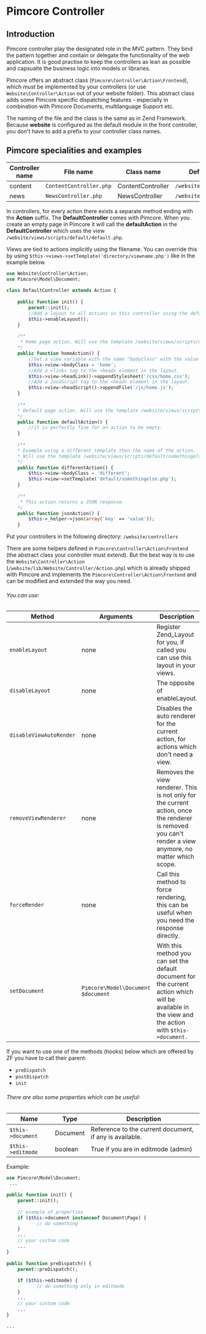 # Pimcore Controller

## Introduction

Pimcore controller play the designated role in the MVC pattern. They bind the pattern together and contain or delegate 
the functionality of the web application. It is good practise to keep the controllers as lean as possible and capsualte
the business logic into models or libraries. 

Pimcore offers an abstract class (```Pimcore\Controller\Action\Frontend```), which must be implemented by your controllers 
(or use ```Website\Controller\Action``` out of your website folder). This abstract class adds some Pimcore specific 
 dispatching features - especially in combination with Pimcore Documents, multilanguage Support etc. 

The naming of the file and the class is the same as in Zend Framework. 
Because **website** is configured as the default module in the front controller, you don't have to add a prefix to your 
controller class names.

## Pimcore specialities and examples

| Controller name | File name                   | Class name        | Default view directory               |
|-----------------|-----------------------------|-------------------|--------------------------------------|
| content         | ```ContentController.php``` | ContentController | ```/website/views/scripts/content``` |
| news            | ```NewsController.php```    | NewsController    | ```/website/views/scripts/news```    |

In controllers, for every action there exists a separate method ending with the **Action** suffix. 
The **DefaultController** comes with Pimcore. When you create an empty page in Pimcore it will call 
the **defaultAction** in the **DefaultController** which uses the view ```/website/views/scripts/default/default.php```. 

Views are tied to actions implicitly using the filename. You can override this by using ```$this->views->setTemplate('directory/viewname.php')```
 like in the example below.

```php
use Website\Controller\Action;
use Pimcore\Model\Document;
 
class DefaultController extends Action {
 
    public function init() {
        parent::init();
        //Add a layout to all actions in this controller using the default layout at website/views/layouts/layout.php
        $this->enableLayout();
    }
     
    /**
     * Home page action. Will use the template /website/views/scripts/default/home.php as view.
    */
    public function homeAction() {
        //Set a view variable with the name "bodyClass" with the value "home"
        $this->view->bodyClass = 'home';
        //Add a <link> tag to the <head> element in the layout.
        $this->view->headLink()->appendStylesheet('/css/home.css');
        //Add a JavaScript tag to the <head> element in the layout.
        $this->view->headScript()->appendFile('/js/home.js');
    }
     
    /**
    * Default page action. Will use the template /website/views/scripts/default/default.php as view.
    */
    public function defaultAction() {
        //it is perfectly fine for an action to be empty.
    }
    
    /**
    * Example using a different template than the name of the action.
    * Will use the template /website/views/scripts/default/somethingelse.php as view.
    */
    public function differentAction() {
        $this->view->bodyClass = 'different';
        $this->view->setTemplate('default/somethingelse.php');
    }
    
    /**
     * This action returns a JSON response. 
    */
    public function jsonAction() {
        $this->_helper->json(array('key' => 'value'));
    }
```

Put your controllers in the following directory: ```/website/controllers```

There are some helpers defined in ```Pimcore\Controller\Action\Frontend``` (the abstract class your controller must extend). 
But the best way is to use the ```Website\Controller\Action``` (```/website/lib/Website/Controller/Action.php```) which is already shipped with Pimcore 
and implements the ```Pimcore\Controller\Action\Frontend``` and can be modified and extended the way you need.

###### You can use:

| Method                | Arguments                                    | Description                                                                                                                                              |
|-----------------------|----------------------------------------------|----------------------------------------------------------------------------------------------------------------------------------------------------------|
| ```enableLayout```          | none                                   | Register Zend_Layout for you, if called you can use this layout in your views.                                                                           |
| ```disableLayout```         | none                                   | The opposite of enableLayout.                                                                                                                            |
| ```disableViewAutoRender``` | none                                   | Disables the auto renderer for the current action, for actions which don't need a view.                                                                  |
| ```removeViewRenderer```    | none                                   | Removes the view renderer. This is not only for the current action, once the renderer is removed you can't render a view anymore, no matter which scope. |
| ```forceRender```           | none                                   | Call this method to force rendering, this can be useful when you need the response directly.                                                             |
| ```setDocument```           | ```Pimcore\Model\Document $document``` | With this method you can set the default document for the current action which will be available in the view and the action with ```$this->document.```  |

If you want to use one of the methods (hooks) below which are offered by ZF you have to call their parent:

* ```preDispatch```
* ```postDispatch```
* ```init```

###### There are also some properties which can be useful:

| Name                  | Type     | Description                                              |
|-----------------------|----------|----------------------------------------------------------|
| ```$this->document``` | Document | Reference to the current document, if any is available.  |
| ```$this->editmode``` | boolean  | True if you are in editmode (admin)                      |


Example:

```php
use Pimcore\Model\Document;
 ...
 
public function init() {
    parent::init();
     
    // example of properties
    if ($this->document instanceof Document\Page) {
           // do something
    }
    ...
    // your custom code
    ...
}
 
public function preDispatch() {
    parent::preDispatch();
     
    if ($this->editmode) {
           // do something only in editmode
    }
    ...
    // your custom code
    ...
}
 
...
```

